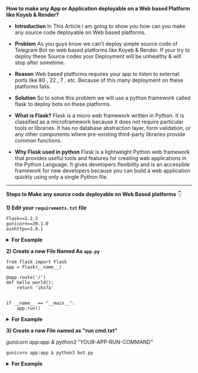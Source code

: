 **How to make any App or Application deployable on a Web based Platform like Koyeb & Render?**

- **Introduction** 
In This Article i am going to show you how can you make any source code deployable on Web based platforms.

- **Problem**
As you guys know we can't deploy simple source code of Telegram Bot on web based platforms like Koyeb & Render.
If your try to deploy these Source codes your Deployment will be unhealthy & will stop after sometime.

- **Reason**
Web based platforms requires your app to listen to external ports like 80 , 22 , 7 , etc.
Because of this many deployment on these platforms fails.

- **Solution**
So to solve this problem we will use a python framework called flask to deploy bots on these platforms.

- **What is Flask?**
Flask is a micro web framework written in Python. It is classified as a microframework because it does not require particular tools or libraries. It has no database abstraction layer, form validation, or any other components where pre-existing third-party libraries provide common functions.

- **Why Flask used in python**
Flask is a lightweight Python web framework that provides useful tools and features for creating web applications in the Python Language. It gives developers flexibility and is an accessible framework for new developers because you can build a web application quickly using only a single Python file.

<hr>

**Steps to Make any source code deployable on Web Based platforms** 👇

**1) Edit your `requirements.txt` file**

```
Flask==2.2.2
gunicorn==20.1.0
aiohttp==3.8.1
```

<details><b>
<summary>For Example</b></summary>

[<img src="https://lh3.googleusercontent.com/-8zC0EpVL2fQ/Y6rt9qsdecI/AAAAAAAAAPE/I_J00EhwXFkYTzTxjaC7_mwe5AG1bXB7QCNcBGAsYHQ/s1600/1672146420019984-0.png?raw=true"/>](https://github.com/ikx7a)

**NOTE** - Add These Dependencies In Your **requirements.txt** File 

</details>

**2) Create a new File Named As `app.py`**

```
from flask import Flask
app = Flask(__name__)

@app.route('/')
def hello_world():
    return 'ikx7a'


if __name__ == "__main__":
    app.run()
```

<details><b>
<summary>For Example</b></summary>

[<img src="https://lh3.googleusercontent.com/-SSjoGB2SKhY/Y6rt9HlD-lI/AAAAAAAAAPA/8BfIsEltQeosN6H910NjbZpDbm4y-_6dACNcBGAsYHQ/s1600/1672146416995416-1.png?raw=true"/>](https://github.com/ikx7a)

</details>

**3) Create a new File named as "run cmd.txt"**

*gunicorn app:app & python3* "YOUR-APP-RUN-COMMAND"

```
gunicorn app:app & python3 bot.py
```

<details><b>
<summary>For Example</b></summary>

[<img src="https://lh3.googleusercontent.com/-ejMFZr4Tfqo/Y6rt8d2eVsI/AAAAAAAAAO8/8YniJFb5z2kCZwbZnweCg3iH03BiB5DSQCNcBGAsYHQ/s1600/1672146413900752-2.png?raw=true"/>](https://github.com/ikx7a)

**Here are app is ready to be deployed on any web based platform.**

</details>






















